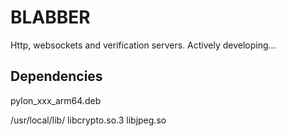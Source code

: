 # BLABBER
Http, websockets and verification servers.
Actively developing...


## Dependencies

pylon_xxx_arm64.deb

/usr/local/lib/
	libcrypto.so.3
	libjpeg.so

